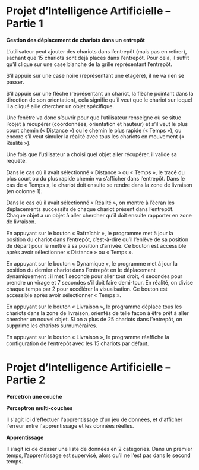 # Projet d’Intelligence Artificielle – Partie 1

**Gestion des déplacement de chariots dans un entrepôt**

L’utilisateur peut ajouter des chariots dans l’entrepôt (mais pas 
en retirer), sachant que 15 chariots sont déjà placés dans l’entrepôt.
Pour cela, il suffit qu’il clique sur une case blanche de la grille
représentant l’entrepôt.

S’il appuie sur une case noire (représentant une étagère), il ne va rien
se passer.

S’il appuie sur une flèche (représentant un chariot, la flèche pointant
dans la direction de son orientation), cela signifie qu’il veut que le chariot
sur lequel il a cliqué aille chercher un objet spécifique.

Une fenêtre va donc s’ouvrir pour que l’utilisateur renseigne
où se situe l’objet à récupérer (coordonnées, orientation et hauteur)
et s’il veut le plus court chemin (« Distance ») ou le chemin le
plus rapide (« Temps »), ou encore s’il veut simuler la réalité
avec tous les chariots en mouvement (« Réalité »).

Une fois que l’utilisateur a choisi quel objet aller récupérer, il valide sa
requête.

Dans le cas où il avait sélectionné « Distance » ou « Temps », le tracé du plus court
ou du plus rapide chemin va s’afficher dans l’entrepôt. Dans le cas de « Temps », le chariot
doit ensuite se rendre dans la zone de livraison (en colonne 1).

Dans le cas où il avait sélectionné « Réalité », on montre à l’écran les déplacements
successifs de chaque chariot présent dans l’entrepôt. Chaque objet a un objet à aller chercher
qu’il doit ensuite rapporter en zone de livraison.

En appuyant sur le bouton « Rafraîchir », le programme met à jour la position
du chariot dans l’entrepôt, c’est-à-dire qu’il l’enlève de sa position de départ pour
le mettre à sa position d’arrivée. Ce bouton est accessible après avoir sélectionner
« Distance » ou « Temps ».

En appuyant sur le bouton « Dynamique », le programme met à jour la position
du dernier chariot dans l’entrepôt en le déplacement dynamiquement : il met 1 seconde
pour aller tout droit, 4 secondes pour prendre un virage et 7 secondes s’il doit faire
demi-tour. En réalité, on divise chaque temps par 2 pour accélérer la visualisation.
Ce bouton est accessible après avoir sélectionner « Temps ».

En appuyant sur le bouton « Livraison », le programme déplace tous les chariots dans
la zone de livraison, orientés de telle façon à être prêt à aller chercher un nouvel objet.
Si on a plus de 25 chariots dans l’entrepôt, on supprime les chariots surnuméraires.

En appuyant sur le bouton « Livraison », le programme réaffiche la configuration de 
l’entrepôt avec les 15 chariots par défaut.

# Projet d’Intelligence Artificielle – Partie 2

**Percetron une couche**



**Perceptron multi-couches**

Il s'agit ici d'effectuer l'apprentissage d'un jeu de données, et d'afficher l'erreur 
entre l'apprentissage et les données réelles.

**Apprentissage**

Il s’agit ici de classer une liste de données en 2 catégories. Dans un premier temps,
l’apprentissage est supervisé, alors qu’il ne l’est pas dans le second temps.
